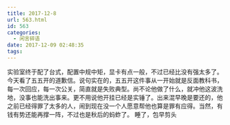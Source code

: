 ```yaml
---
title: 2017-12-8
url: 563.html
id: 563
categories:
  - 闲言碎语
date: 2017-12-09 02:48:35
tags:
---
```


实验室终于配了台式，配置中规中矩，显卡有点一般，不过已经比没有强太多了。 今天看了五五开的道歉信。说句实在的，五五开这件事从一开始就是反面教科书，每一次回应，每一次公关，简直就是失败典型。尚不论他做了什么，就冲他这波洗地，没事也能洗出事来。更不用说他开挂已经是实锤了。出来混早晚是要还的，他之前已经得罪了太多的人，闹到现在没一个人愿意帮他也算是罪有应得。当然，有钱有势还能再撑一阵，不过也是秋后的蚂蚱了。 睡了，包早剪头